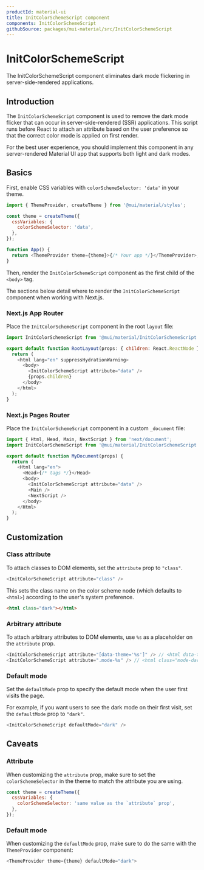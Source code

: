 ```yaml
---
productId: material-ui
title: InitColorSchemeScript component
components: InitColorSchemeScript
githubSource: packages/mui-material/src/InitColorSchemeScript
---
```


# InitColorSchemeScript

<p class="description">The InitColorSchemeScript component eliminates dark mode flickering in server-side-rendered applications.</p>

## Introduction

The `InitColorSchemeScript` component is used to remove the dark mode flicker that can occur in server-side-rendered (SSR) applications.
This script runs before React to attach an attribute based on the user preference so that the correct color mode is applied on first render.

For the best user experience, you should implement this component in any server-rendered Material UI app that supports both light and dark modes.

## Basics

First, enable CSS variables with `colorSchemeSelector: 'data'` in your theme.

```js
import { ThemeProvider, createTheme } from '@mui/material/styles';

const theme = createTheme({
  cssVariables: {
    colorSchemeSelector: 'data',
  },
});

function App() {
  return <ThemeProvider theme={theme}>{/* Your app */}</ThemeProvider>;
}
```

Then, render the `InitColorSchemeScript` component as the first child of the `<body>` tag.

The sections below detail where to render the `InitColorSchemeScript` component when working with Next.js.

### Next.js App Router

Place the `InitColorSchemeScript` component in the root `layout` file:

```js title="src/app/layout.tsx"
import InitColorSchemeScript from '@mui/material/InitColorSchemeScript';

export default function RootLayout(props: { children: React.ReactNode }) {
  return (
    <html lang="en" suppressHydrationWarning>
      <body>
        <InitColorSchemeScript attribute="data" />
        {props.children}
      </body>
    </html>
  );
}
```

### Next.js Pages Router

Place the `InitColorSchemeScript` component in a custom `_document` file:

```js title="pages/_document.tsx"
import { Html, Head, Main, NextScript } from 'next/document';
import InitColorSchemeScript from '@mui/material/InitColorSchemeScript';

export default function MyDocument(props) {
  return (
    <Html lang="en">
      <Head>{/* tags */}</Head>
      <body>
        <InitColorSchemeScript attribute="data" />
        <Main />
        <NextScript />
      </body>
    </Html>
  );
}
```

## Customization

### Class attribute

To attach classes to DOM elements, set the `attribute` prop to `"class"`.

```js
<InitColorSchemeScript attribute="class" />
```

This sets the class name on the color scheme node (which defaults to `<html>`) according to the user's system preference.

```html
<html class="dark"></html>
```

### Arbitrary attribute

To attach arbitrary attributes to DOM elements, use `%s` as a placeholder on the `attribute` prop.

```js
<InitColorSchemeScript attribute="[data-theme='%s']" /> // <html data-theme="dark">
<InitColorSchemeScript attribute=".mode-%s" /> // <html class="mode-dark">
```

### Default mode

Set the `defaultMode` prop to specify the default mode when the user first visits the page.

For example, if you want users to see the dark mode on their first visit, set the `defaultMode` prop to `"dark"`.

```js
<InitColorSchemeScript defaultMode="dark" />
```

## Caveats

### Attribute

When customizing the `attribute` prop, make sure to set the `colorSchemeSelector` in the theme to match the attribute you are using.

```js
const theme = createTheme({
  cssVariables: {
    colorSchemeSelector: 'same value as the `attribute` prop',
  },
});
```

### Default mode

When customizing the `defaultMode` prop, make sure to do the same with the `ThemeProvider` component:

```js
<ThemeProvider theme={theme} defaultMode="dark">
```
